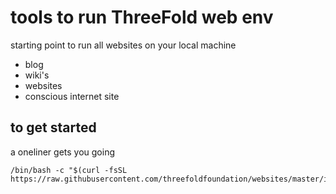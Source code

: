 # tools to run ThreeFold web env

starting point to run all websites on your local machine

- blog
- wiki's
- websites
- conscious internet site



## to get started

a oneliner gets you going

```
/bin/bash -c "$(curl -fsSL https://raw.githubusercontent.com/threefoldfoundation/websites/master/install.sh)"
```